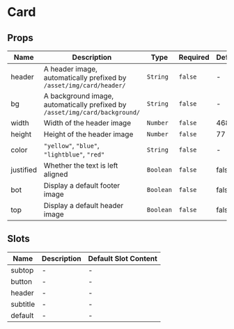 # Card

## Props

<!-- @vuese:Card:props:start -->
|Name|Description|Type|Required|Default|
|---|---|---|---|---|
|header|A header image, automatically prefixed by `/asset/img/card/header/`|`String`|`false`|-|
|bg|A background image, automatically prefixed by `/asset/img/card/background/`|`String`|`false`|-|
|width|Width of the header image|`Number`|`false`|468|
|height|Height of the header image|`Number`|`false`|77|
|color|`"yellow"`, `"blue"`, `"lightblue"`, `"red"`|`String`|`false`|-|
|justified|Whether the text is left aligned|`Boolean`|`false`|false|
|bot|Display a default footer image|`Boolean`|`false`|false|
|top|Display a default header image|`Boolean`|`false`|false|

<!-- @vuese:Card:props:end -->


## Slots

<!-- @vuese:Card:slots:start -->
|Name|Description|Default Slot Content|
|---|---|---|
|subtop|-|-|
|button|-|-|
|header|-|-|
|subtitle|-|-|
|default|-|-|

<!-- @vuese:Card:slots:end -->


